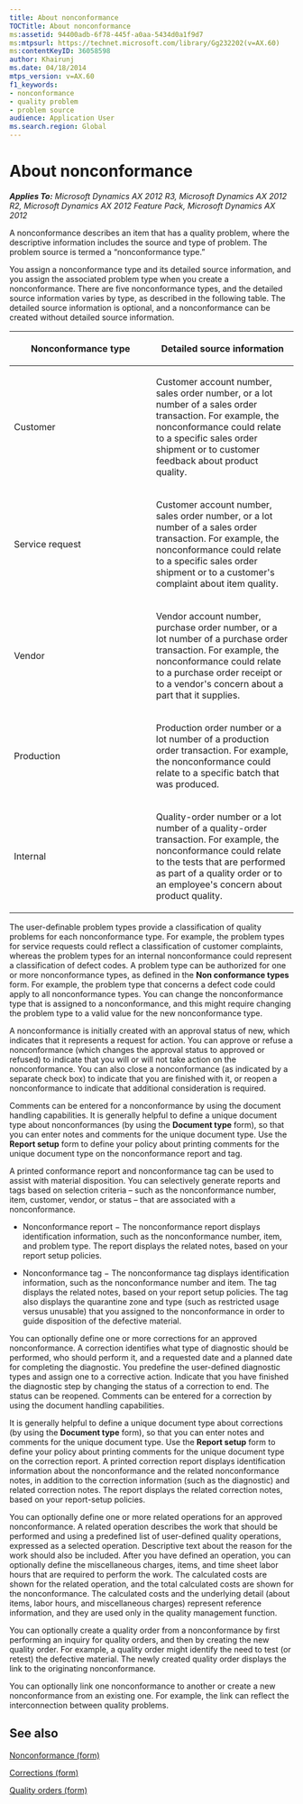 ```yaml
---
title: About nonconformance
TOCTitle: About nonconformance
ms:assetid: 94400adb-6f78-445f-a0aa-5434d0a1f9d7
ms:mtpsurl: https://technet.microsoft.com/library/Gg232202(v=AX.60)
ms:contentKeyID: 36058598
author: Khairunj
ms.date: 04/18/2014
mtps_version: v=AX.60
f1_keywords:
- nonconformance
- quality problem
- problem source
audience: Application User
ms.search.region: Global
---
```


# About nonconformance 


_**Applies To:** Microsoft Dynamics AX 2012 R3, Microsoft Dynamics AX 2012 R2, Microsoft Dynamics AX 2012 Feature Pack, Microsoft Dynamics AX 2012_

A nonconformance describes an item that has a quality problem, where the descriptive information includes the source and type of problem. The problem source is termed a “nonconformance type.”

You assign a nonconformance type and its detailed source information, and you assign the associated problem type when you create a nonconformance. There are five nonconformance types, and the detailed source information varies by type, as described in the following table. The detailed source information is optional, and a nonconformance can be created without detailed source information.

<table>
<colgroup>
<col style="width: 50%" />
<col style="width: 50%" />
</colgroup>
<thead>
<tr class="header">
<th><p>Nonconformance type</p></th>
<th><p>Detailed source information</p></th>
</tr>
</thead>
<tbody>
<tr class="odd">
<td><p>Customer</p></td>
<td><p>Customer account number, sales order number, or a lot number of a sales order transaction. For example, the nonconformance could relate to a specific sales order shipment or to customer feedback about product quality.</p></td>
</tr>
<tr class="even">
<td><p>Service request</p></td>
<td><p>Customer account number, sales order number, or a lot number of a sales order transaction. For example, the nonconformance could relate to a specific sales order shipment or to a customer's complaint about item quality.</p></td>
</tr>
<tr class="odd">
<td><p>Vendor</p></td>
<td><p>Vendor account number, purchase order number, or a lot number of a purchase order transaction. For example, the nonconformance could relate to a purchase order receipt or to a vendor's concern about a part that it supplies.</p></td>
</tr>
<tr class="even">
<td><p>Production</p></td>
<td><p>Production order number or a lot number of a production order transaction. For example, the nonconformance could relate to a specific batch that was produced.</p></td>
</tr>
<tr class="odd">
<td><p>Internal</p></td>
<td><p>Quality-order number or a lot number of a quality-order transaction. For example, the nonconformance could relate to the tests that are performed as part of a quality order or to an employee's concern about product quality.</p></td>
</tr>
</tbody>
</table>


The user-definable problem types provide a classification of quality problems for each nonconformance type. For example, the problem types for service requests could reflect a classification of customer complaints, whereas the problem types for an internal nonconformance could represent a classification of defect codes. A problem type can be authorized for one or more nonconformance types, as defined in the **Non conformance types** form. For example, the problem type that concerns a defect code could apply to all nonconformance types. You can change the nonconformance type that is assigned to a nonconformance, and this might require changing the problem type to a valid value for the new nonconformance type.

A nonconformance is initially created with an approval status of new, which indicates that it represents a request for action. You can approve or refuse a nonconformance (which changes the approval status to approved or refused) to indicate that you will or will not take action on the nonconformance. You can also close a nonconformance (as indicated by a separate check box) to indicate that you are finished with it, or reopen a nonconformance to indicate that additional consideration is required.

Comments can be entered for a nonconformance by using the document handling capabilities. It is generally helpful to define a unique document type about nonconformances (by using the **Document type** form), so that you can enter notes and comments for the unique document type. Use the **Report setup** form to define your policy about printing comments for the unique document type on the nonconformance report and tag.

A printed conformance report and nonconformance tag can be used to assist with material disposition. You can selectively generate reports and tags based on selection criteria – such as the nonconformance number, item, customer, vendor, or status – that are associated with a nonconformance.

  - Nonconformance report − The nonconformance report displays identification information, such as the nonconformance number, item, and problem type. The report displays the related notes, based on your report setup policies.

  - Nonconformance tag − The nonconformance tag displays identification information, such as the nonconformance number and item. The tag displays the related notes, based on your report setup policies. The tag also displays the quarantine zone and type (such as restricted usage versus unusable) that you assigned to the nonconformance in order to guide disposition of the defective material.

You can optionally define one or more corrections for an approved nonconformance. A correction identifies what type of diagnostic should be performed, who should perform it, and a requested date and a planned date for completing the diagnostic. You predefine the user-defined diagnostic types and assign one to a corrective action. Indicate that you have finished the diagnostic step by changing the status of a correction to end. The status can be reopened. Comments can be entered for a correction by using the document handling capabilities.

It is generally helpful to define a unique document type about corrections (by using the **Document type** form), so that you can enter notes and comments for the unique document type. Use the **Report setup** form to define your policy about printing comments for the unique document type on the correction report. A printed correction report displays identification information about the nonconformance and the related nonconformance notes, in addition to the correction information (such as the diagnostic) and related correction notes. The report displays the related correction notes, based on your report-setup policies.

You can optionally define one or more related operations for an approved nonconformance. A related operation describes the work that should be performed and using a predefined list of user-defined quality operations, expressed as a selected operation. Descriptive text about the reason for the work should also be included. After you have defined an operation, you can optionally define the miscellaneous charges, items, and time sheet labor hours that are required to perform the work. The calculated costs are shown for the related operation, and the total calculated costs are shown for the nonconformance. The calculated costs and the underlying detail (about items, labor hours, and miscellaneous charges) represent reference information, and they are used only in the quality management function.

You can optionally create a quality order from a nonconformance by first performing an inquiry for quality orders, and then by creating the new quality order. For example, a quality order might identify the need to test (or retest) the defective material. The newly created quality order displays the link to the originating nonconformance.

You can optionally link one nonconformance to another or create a new nonconformance from an existing one. For example, the link can reflect the interconnection between quality problems.

## See also

[Nonconformance (form)](https://technet.microsoft.com/library/hh242787\(v=ax.60\))

[Corrections (form)](https://technet.microsoft.com/library/hh416712\(v=ax.60\))

[Quality orders (form)](https://technet.microsoft.com/library/hh209521\(v=ax.60\))

  


